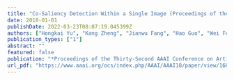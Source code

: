 ```yaml
---
title: "Co-Saliency Detection Within a Single Image (Proceedings of the Thirty-Second AAAI Conference on Artificial Intelligence, 2018)"
date: 2018-01-01
publishDate: 2022-03-23T08:07:19.045399Z
authors: ["Hongkai Yu", "Kang Zheng", "Jianwu Fang", "Hao Guo", "Wei Feng", "Song Wang"]
publication_types: ["1"]
abstract: ""
featured: false
publication: "*Proceedings of the Thirty-Second AAAI Conference on Artificial Intelligence, (AAAI-18), the 30th innovative Applications of Artificial Intelligence (IAAI-18), and the 8th AAAI Symposium on Educational Advances in Artificial Intelligence (EAAI-18), New Orleans, Louisiana, USA, February 2-7, 2018*"
url_pdf: "https://www.aaai.org/ocs/index.php/AAAI/AAAI18/paper/view/16886"
---
```


